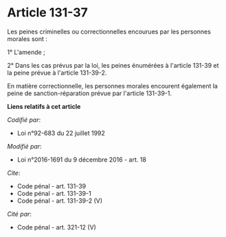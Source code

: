 # Article 131-37

Les peines criminelles ou correctionnelles encourues par les personnes morales sont : 

1° L'amende ; 

2° Dans les cas prévus par la loi, les peines énumérées à l'article 131-39 et la peine prévue à l'article 131-39-2.

En matière correctionnelle, les personnes morales encourent également la peine de sanction-réparation prévue par l'article
131-39-1.

**Liens relatifs à cet article**

_Codifié par_:

  - Loi n°92-683 du 22 juillet 1992

_Modifié par_:

  - Loi n°2016-1691 du 9 décembre 2016 - art. 18

_Cite_:

  - Code pénal - art. 131-39
  - Code pénal - art. 131-39-1
  - Code pénal - art. 131-39-2 (V)

_Cité par_:

  - Code pénal - art. 321-12 (V)
